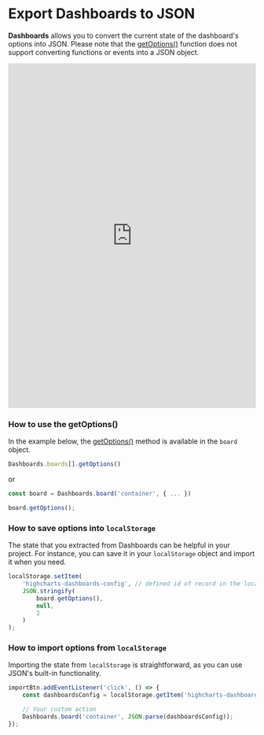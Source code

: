# Export Dashboards to JSON

**Dashboards** allows you to convert the current state of the dashboard's options into
JSON. Please note that the [getOptions()](https://api.highcharts.com/dashboards/#classes/Dashboards_Board.Board-1#getOptions) function does not support converting functions or events into a JSON object.

<iframe style="width: 100%; height: 700px; border: none;" src=https://www.highcharts.com/samples/embed/dashboards/exporting/export-to-json allow="fullscreen"></iframe>

### How to use the getOptions()
In the example below, the [getOptions()](https://api.highcharts.com/dashboards/#classes/Dashboards_Board.Board-1#getOptions)
method is available in the `board` object.
```js
Dashboards.boards[].getOptions()
```

or

```js
const board = Dashboards.board('container', { ... })

board.getOptions();
```

### How to save options into `localStorage`
The state that you extracted from Dashboards can be helpful in your project.
For instance, you can save it in your `localStorage` object and import it when you need.

```js
localStorage.setItem(
    'highcharts-dashboards-config', // defined id of record in the localStorage
    JSON.stringify(
        board.getOptions(),
        null,
        2
    )
);
```

### How to import options from `localStorage`
Importing the state from `localStorage` is straightforward, as you can use JSON's built-in functionality.

```js
importBtn.addEventListener('click', () => {
    const dashboardsConfig = localStorage.getItem('highcharts-dashboards-config');

    // Your custom action
    Dashboards.board('container', JSON.parse(dashboardsConfig));
});
```
